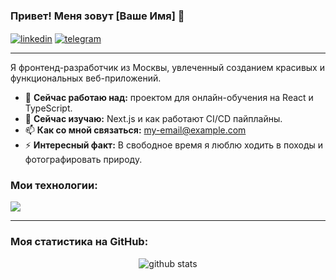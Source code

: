 ### Привет! Меня зовут [Ваше Имя] 👋

<p align="left">
  <a href="https://linkedin.com/in/ВАШ-ПРОФИЛЬ" target="blank"><img align="center" src="https://skillicons.dev/icons?i=linkedin" alt="linkedin" /></a>
  <a href="https://t.me/ВАШ-НИК" target="blank"><img align="center" src="https://skillicons.dev/icons?i=telegram" alt="telegram" /></a>
</p>

---

Я фронтенд-разработчик из Москвы, увлеченный созданием красивых и функциональных веб-приложений.

- 🔭 **Сейчас работаю над:** проектом для онлайн-обучения на React и TypeScript.
- 🌱 **Сейчас изучаю:** Next.js и как работают CI/CD пайплайны.
- 📫 **Как со мной связаться:** [my-email@example.com](mailto:my-email@example.com)
- ⚡ **Интересный факт:** В свободное время я люблю ходить в походы и фотографировать природу.

### Мои технологии:

<p align="left">
  <a href="https://skillicons.dev" target="_blank">
    <img src="https://skillicons.dev/icons?i=html,css,js,ts,react,redux,nodejs,git" />
  </a>
</p>

---
### Моя статистика на GitHub:

<p align="center">
  <img src="https://github-readme-stats.vercel.app/api?username=ВАШ_НИКНЕЙМ&show_icons=true&theme=radical" alt="github stats" />
</p>

